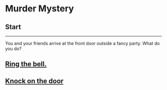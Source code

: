 # Murder Mystery
## Start
---
 You and your friends arrive at the front door outside a fancy party. What do you do?

 ## [Ring the bell.](ring/ring.md)
 ## [Knock on the door](knock/knock.md)

